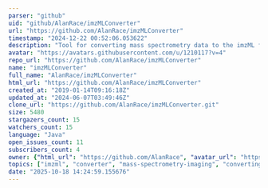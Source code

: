 ```yaml
---
parser: "github"
uid: "github/AlanRace/imzMLConverter"
url: "https://github.com/AlanRace/imzMLConverter"
timestamp: "2024-12-22 00:52:06.053622"
description: "Tool for converting mass spectrometry data to the imzML format."
avatar: "https://avatars.githubusercontent.com/u/1210117?v=4"
repo_url: "https://github.com/AlanRace/imzMLConverter"
name: "imzMLConverter"
full_name: "AlanRace/imzMLConverter"
html_url: "https://github.com/AlanRace/imzMLConverter"
created_at: "2019-01-14T09:16:18Z"
updated_at: "2024-06-07T03:49:46Z"
clone_url: "https://github.com/AlanRace/imzMLConverter.git"
size: 5480
stargazers_count: 15
watchers_count: 15
language: "Java"
open_issues_count: 11
subscribers_count: 4
owner: {"html_url": "https://github.com/AlanRace", "avatar_url": "https://avatars.githubusercontent.com/u/1210117?v=4", "login": "AlanRace", "type": "User"}
topics: ["imzml", "converter", "mass-spectrometry-imaging", "converting-data"]
date: "2025-10-18 14:24:59.155676"
---
```

